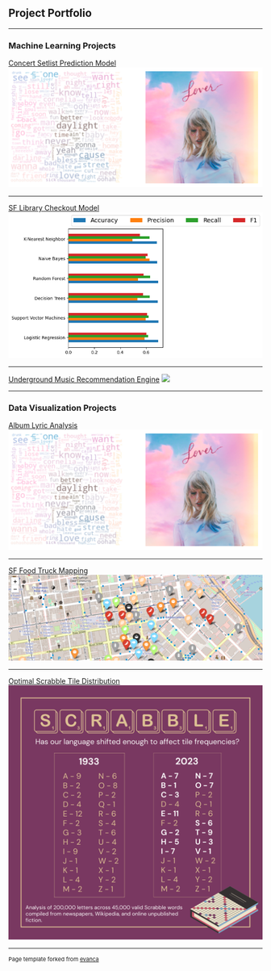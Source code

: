 ## Project Portfolio

---

### Machine Learning Projects 

[Concert Setlist Prediction Model](/sample_page)
<img src="images/screenshot 6.png?raw=true"/>

---
[SF Library Checkout Model](/pdf/sample_presentation.pdf)
<img src="images/download.png?raw=true"/>

---
[Underground Music Recommendation Engine](http://example.com/)
<img src="images/dummy_thumbnail.jpg?raw=true"/>

---

### Data Visualization Projects
[Album Lyric Analysis](https://github.com/emmakrentz/albumanalysis)
<img src="images/screenshot 6.png?raw=true"/>

---
[SF Food Truck Mapping](/pdf/sample_presentation.pdf)
<img src="images/Screenshot 2023-02-10 at 10.14.32 AM.png?raw=true"/>

---
[Optimal Scrabble Tile Distribution](http://example.com/)
<img src="images/scrabble.png?raw=true"/>





---
<p style="font-size:11px">Page template forked from <a href="https://github.com/evanca/quick-portfolio">evanca</a></p>
<!-- Remove above link if you don't want to attibute -->
